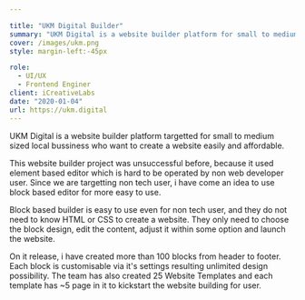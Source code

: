 ```yaml
---

title: "UKM Digital Builder"
summary: "UKM Digital is a website builder platform for small to medium size business. With it's block based editor it's never been easy to create a website. Just select block design, edit the content and publish it."
cover: /images/ukm.png
style: margin-left:-45px

role:
  - UI/UX
  - Frontend Enginer
client: iCreativeLabs
date: "2020-01-04"
url: https://ukm.digital
---
```


UKM Digital is a website builder platform targetted for small to medium sized local bussiness who want to create a website easily and affordable.

This website builder project was unsuccessful before, because it used element based editor which is hard to be operated by non web developer user. Since we are targetting non tech user, i have come an idea to use block based editor for more easy to use.

Block based builder is easy to use even for non tech user, and they do not need to know HTML or CSS to create a website. They only need to choose the block design, edit the content, adjust it within some option and launch the website.

On it release, i have created more than 100 blocks from header to footer. Each block is customisable via it's settings resulting unlimited design possibility. The team has also created 25 Website Templates and each template has ~5 page in it to kickstart the website building for user.